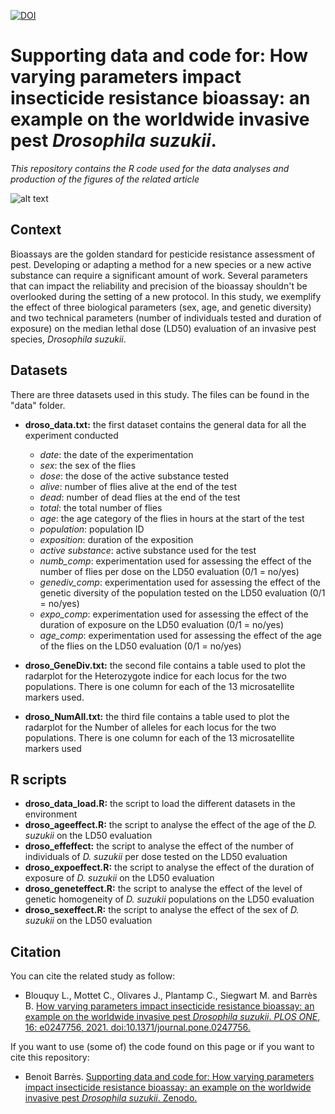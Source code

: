 [![DOI](https://zenodo.org/badge/119716271.svg)](https://zenodo.org/badge/latestdoi/119716271)
# Supporting data and code for: How varying parameters impact insecticide resistance bioassay: an example on the worldwide invasive pest *Drosophila suzukii*.
*This repository contains the R code used for the data analyses and production of the figures of the related article*

![alt text](https://j2ejmg.db.files.1drv.com/y4mfs0HpAp-0lm3RXzqAl_6ox6ANJQa-eeY3mIva0J6-lCC_iOKhirczqHbvFa1CbVb0zPHC62CYNYdRDSlUcYTQsepfEoC7Rmwm5mL_yKFWTqgLlbRiQ8RWuDxwEzTYUQqne5s6Sj7aI_ky82MSBhwN4rsbfdgoEmAVv7WUUCsUatxVesPePWVoVl-Sv0hMsYnAh5W2h4q5jLprGqbSMofWQ?width=1584&height=588&cropmode=none)


## Context
Bioassays are the golden standard for pesticide resistance assessment of pest. Developing or adapting a method for a new species or a new active substance can require a significant amount of work. Several parameters that can impact the reliability and precision of the bioassay shouldn't be overlooked during the setting of a new protocol. In this study, we exemplify the effect of three biological parameters (sex, age, and genetic diversity) and two technical parameters (number of individuals tested and duration of exposure) on the median lethal dose (LD50) evaluation of an invasive pest species, *Drosophila suzukii*. 


## Datasets
There are three datasets used in this study. The files can be found in the "data" folder. 

+ **droso_data.txt:** the first dataset contains the general data for all the experiment conducted
  + *date*: the date of the experimentation
  + *sex*: the sex of the flies
  + *dose*: the dose of the active substance tested
  + *alive*: number of flies alive at the end of the test
  + *dead*: number of dead flies at the end of the test
  + *total*: the total number of flies
  + *age*: the age category of the flies in hours at the start of the test
  + *population*: population ID
  + *exposition*: duration of the exposition
  + *active substance*: active substance used for the test
  + *numb_comp*: experimentation used for assessing the effect of the number of flies per dose on the LD50 evaluation (0/1 = no/yes)
  + *genediv_comp*: experimentation used for assessing the effect of the genetic diversity of the population tested on the LD50 evaluation (0/1 = no/yes)
  + *expo_comp*: experimentation used for assessing the effect of the duration of exposure on the LD50 evaluation (0/1 = no/yes)
  + *age_comp*: experimentation used for assessing the effect of the age of the flies on the LD50 evaluation (0/1 = no/yes)

+ **droso_GeneDiv.txt:** the second file contains a table used to plot the radarplot for the Heterozygote indice for each locus for the two populations. There is one column for each of the 13 microsatellite markers used. 

+ **droso_NumAll.txt:** the third file contains a table used to plot the radarplot for the Number of alleles for each locus for the two populations. There is one column for each of the 13 microsatellite markers used


## R scripts
+ **droso_data_load.R:** the script to load the different datasets in the environment
+ **droso_ageeffect.R:** the script to analyse the effect of the age of the *D. suzukii* on the LD50 evaluation
+ **droso_effeffect:** the script to analyse the effect of the number of individuals of *D. suzukii* per dose tested on the LD50 evaluation
+ **droso_expoeffect.R:** the script to analyse the effect of the duration of exposure  of *D. suzukii* on the LD50 evaluation
+ **droso_geneteffect.R:** the script to analyse the effect of the level of genetic homogeneity of *D. suzukii* populations on the LD50 evaluation
+ **droso_sexeffect.R:** the script to analyse the effect of the sex of *D. suzukii*  on the LD50 evaluation


## Citation
You can cite the related study as follow: 
+ Blouquy L., Mottet C., Olivares J., Plantamp C., Siegwart M. and Barrès B.
[How varying parameters impact insecticide resistance bioassay: an example on the worldwide invasive pest *Drosophila suzukii*. *PLOS ONE*, 16: e0247756, 2021. doi:10.1371/journal.pone.0247756.](https://journals.plos.org/plosone/article?id=10.1371/journal.pone.0247756)

If you want to use (some of) the code found on this page or if you want to cite this repository:
+ Benoit Barrès. [Supporting data and code for: How varying parameters impact insecticide resistance bioassay: an example on the worldwide invasive pest *Drosophila suzukii*. Zenodo.](https://zenodo.org/badge/latestdoi/119716271)
